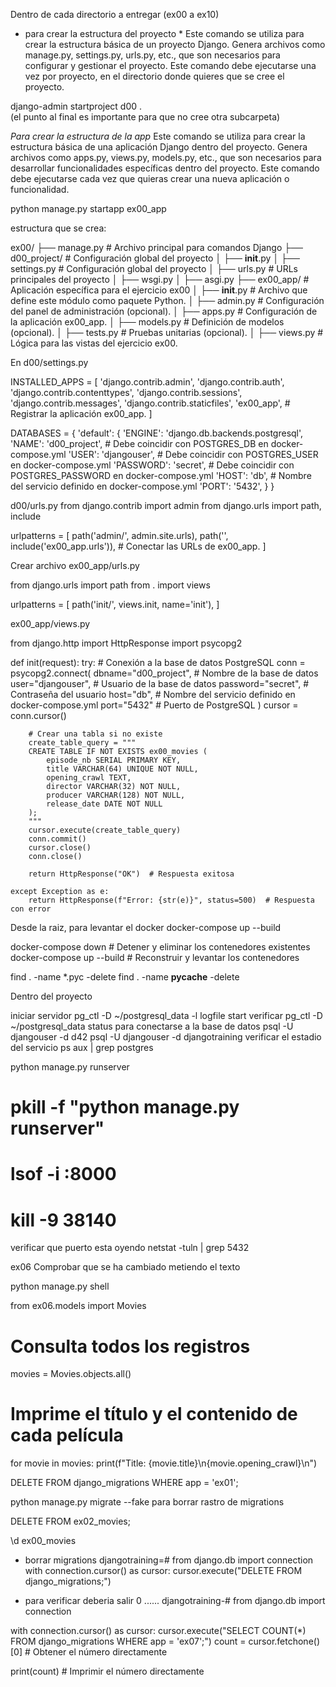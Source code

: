 
Dentro de cada directorio a entregar (ex00 a ex10)

* para crear la estructura del proyecto *
Este comando se utiliza para crear la estructura básica de un proyecto Django. Genera archivos como manage.py, settings.py, urls.py, etc., que son necesarios para configurar y gestionar el proyecto. Este comando debe ejecutarse una vez por proyecto, en el directorio donde quieres que se cree el proyecto.

django-admin startproject d00 .   
(el punto al final es importante para que no cree otra subcarpeta)


*Para crear la estructura de la app*
Este comando se utiliza para crear la estructura básica de una aplicación Django dentro del proyecto. Genera archivos como apps.py, views.py, models.py, etc., que son necesarios para desarrollar funcionalidades específicas dentro del proyecto. Este comando debe ejecutarse cada vez que quieras crear una nueva aplicación o funcionalidad.

python manage.py startapp ex00_app

estructura que se crea:

ex00/
├── manage.py                 # Archivo principal para comandos Django
├── d00_project/              # Configuración global del proyecto
│   ├── __init__.py
│   ├── settings.py           # Configuración global del proyecto
│   ├── urls.py               # URLs principales del proyecto
│   ├── wsgi.py
│   ├── asgi.py
├── ex00_app/                 # Aplicación específica para el ejercicio ex00
│   ├── __init__.py           # Archivo que define este módulo como paquete Python.
│   ├── admin.py              # Configuración del panel de administración (opcional).
│   ├── apps.py               # Configuración de la aplicación ex00_app.
│   ├── models.py             # Definición de modelos (opcional).
│   ├── tests.py              # Pruebas unitarias (opcional).
│   ├── views.py              # Lógica para las vistas del ejercicio ex00.

En d00/settings.py

INSTALLED_APPS = [
    'django.contrib.admin',
    'django.contrib.auth',
    'django.contrib.contenttypes',
    'django.contrib.sessions',
    'django.contrib.messages',
    'django.contrib.staticfiles',
    'ex00_app',  # Registrar la aplicación ex00_app.
]

DATABASES = {
    'default': {
        'ENGINE': 'django.db.backends.postgresql',
        'NAME': 'd00_project',  # Debe coincidir con POSTGRES_DB en docker-compose.yml
        'USER': 'djangouser',   # Debe coincidir con POSTGRES_USER en docker-compose.yml
        'PASSWORD': 'secret',   # Debe coincidir con POSTGRES_PASSWORD en docker-compose.yml
        'HOST': 'db',           # Nombre del servicio definido en docker-compose.yml
        'PORT': '5432',
    }
}


d00/urls.py
from django.contrib import admin
from django.urls import path, include

urlpatterns = [
    path('admin/', admin.site.urls),
    path('', include('ex00_app.urls')),  # Conectar las URLs de ex00_app.
]

Crear archivo ex00_app/urls.py

from django.urls import path
from . import views

urlpatterns = [
    path('init/', views.init, name='init'),
]

ex00_app/views.py

from django.http import HttpResponse
import psycopg2

def init(request):
    try:
        # Conexión a la base de datos PostgreSQL
        conn = psycopg2.connect(
            dbname="d00_project",  # Nombre de la base de datos
            user="djangouser",     # Usuario de la base de datos
            password="secret",     # Contraseña del usuario
            host="db",             # Nombre del servicio definido en docker-compose.yml
            port="5432"            # Puerto de PostgreSQL
        )
        cursor = conn.cursor()

        # Crear una tabla si no existe
        create_table_query = """
        CREATE TABLE IF NOT EXISTS ex00_movies (
            episode_nb SERIAL PRIMARY KEY,
            title VARCHAR(64) UNIQUE NOT NULL,
            opening_crawl TEXT,
            director VARCHAR(32) NOT NULL,
            producer VARCHAR(128) NOT NULL,
            release_date DATE NOT NULL
        );
        """
        cursor.execute(create_table_query)
        conn.commit()
        cursor.close()
        conn.close()

        return HttpResponse("OK")  # Respuesta exitosa

    except Exception as e:
        return HttpResponse(f"Error: {str(e)}", status=500)  # Respuesta con error


Desde la raiz, para levantar el docker
docker-compose up --build


docker-compose down  # Detener y eliminar los contenedores existentes
docker-compose up --build  # Reconstruir y levantar los contenedores



find . -name \*.pyc -delete
find . -name __pycache__ -delete


Dentro del proyecto

iniciar servidor
pg_ctl -D ~/postgresql_data -l logfile start
verificar 
pg_ctl -D ~/postgresql_data status
para conectarse a la base de datos
psql -U djangouser -d d42
psql -U djangouser -d djangotraining
verificar el estadio del servicio
ps aux | grep postgres

python manage.py runserver

# pkill -f "python manage.py runserver"
# lsof -i :8000
# kill -9 38140

verificar que puerto esta oyendo
netstat -tuln | grep 5432



ex06 Comprobar que se ha cambiado metiendo el texto

python manage.py shell

from ex06.models import Movies

# Consulta todos los registros
movies = Movies.objects.all()

# Imprime el título y el contenido de cada película
for movie in movies:
    print(f"Title: {movie.title}\n{movie.opening_crawl}\n")


DELETE FROM django_migrations WHERE app = 'ex01';

python manage.py migrate --fake para borrar rastro de migrations



DELETE FROM ex02_movies;

\d ex00_movies

* borrar migrations
djangotraining=# from django.db import connection
with connection.cursor() as cursor:
    cursor.execute("DELETE FROM django_migrations;")

* para verificar deberia salir 0 ......
djangotraining-# from django.db import connection

with connection.cursor() as cursor:
    cursor.execute("SELECT COUNT(*) FROM django_migrations WHERE app = 'ex07';")
    count = cursor.fetchone()[0]  # Obtener el número directamente

print(count)  # Imprimir el número directamente




